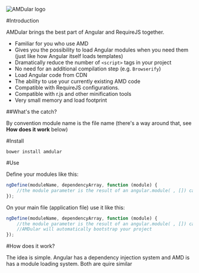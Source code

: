![AMDular logo](https://raw.githubusercontent.com/hanifbbz/amdular/master/logo.png)

#Introduction

AMDular brings the best part of Angular and RequireJS together.

* Familiar for you who use AMD
* Gives you the possibility to load Angular modules when you need them (just like how Angular itself loads templates)
* Dramatically reduce the number of `<script>` tags in your project
* No need for an additional compilation step (e.g. `Browserify`)
* Load Angular code from CDN
* The ability to use your currently existing AMD code
* Compatible with RequireJS configurations.
* Compatible with r.js and other minification tools
* Very small memory and load footprint

##What's the catch?

By convention module name is the file name (there's a way around that, see **How does it work** below)

#Install

```shell
bower install amdular
```

#Use

Define your modules like this:

```javascript
ngDefine(moduleName, dependencyArray, function (module) {
    //the module parameter is the result of an angular.module( , []) call
});
```

On  your main file (application file) use it like this:

```javascript
ngDefine(moduleName, dependencyArray, function (module) {
    //the module parameter is the result of an angular.module( , []) call
    //AMDular will automatically bootstrap your project
});
```

#How does it work?

The idea is simple. Angular has a dependency injection system and AMD is has a module loading system.
Both are quire similar
